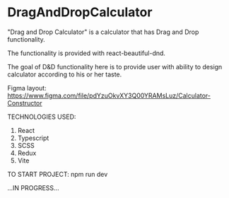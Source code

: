 # DragAndDropCalculator

"Drag and Drop Calculator" is a calculator that has Drag and Drop functionality.

The functionality is provided with react-beautiful-dnd.

The goal of D&D functionality here is to provide user with ability to design calculator according to his or her taste.

Figma layout: https://www.figma.com/file/pdYzuOkvXY3Q00YRAMsLuz/Calculator-Constructor

TECHNOLOGIES USED:
1. React
2. Typescript
3. SCSS
4. Redux
5. Vite

TO START PROJECT: 
npm run dev

...IN PROGRESS...
